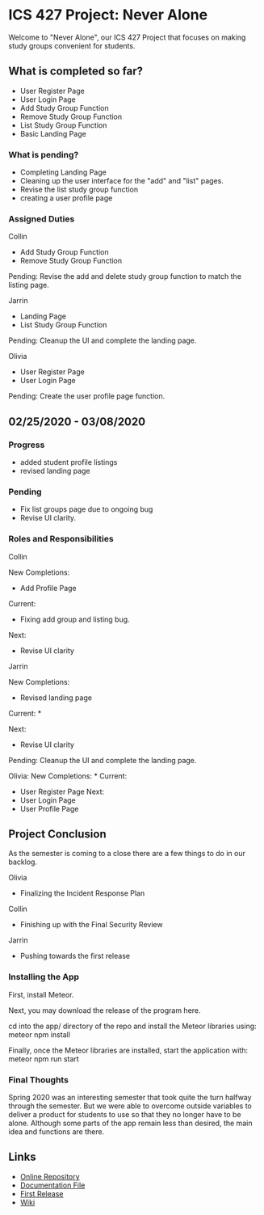 # ICS 427 Project: Never Alone

Welcome to "Never Alone", our ICS 427 Project that focuses on making study groups convenient for students.

## What is completed so far?
* User Register Page
* User Login Page
* Add Study Group Function
* Remove Study Group Function
* List Study Group Function
* Basic Landing Page

### What is pending?
* Completing Landing Page
* Cleaning up the user interface for the "add" and "list" pages.
* Revise the list study group function
* creating a user profile page

### Assigned Duties
Collin
* Add Study Group Function
* Remove Study Group Function

Pending: Revise the add and delete study group function to match the listing page.

Jarrin
* Landing Page
* List Study Group Function

Pending: Cleanup the UI and complete the landing page.

Olivia
* User Register Page
* User Login Page

Pending: Create the user profile page function.

## 02/25/2020 - 03/08/2020

### Progress
* added student profile listings
* revised landing page

### Pending
* Fix list groups page due to ongoing bug
* Revise UI clarity.

### Roles and Responsibilities
Collin

New Completions:
* Add Profile Page

Current:
* Fixing add group and listing bug.

Next:
* Revise UI clarity

Jarrin

New Completions:
*  Revised landing page

Current:
* 

Next:
* Revise UI clarity

Pending: Cleanup the UI and complete the landing page.

Olivia:
New Completions:
* 
Current:
* User Register Page
Next:
* User Login Page
* User Profile Page

## Project Conclusion
  As the semester is coming to a close there are a few things to do in our backlog.
 
Olivia
* Finalizing the Incident Response Plan

Collin
* Finishing up with the Final Security Review

Jarrin
* Pushing towards the first release

### Installing the App

First, install Meteor.

Next, you may download the release of the program here.

cd into the app/ directory of the repo and install the Meteor libraries using: meteor npm install

Finally, once the Meteor libraries are installed, start the application with: meteor npm run start

### Final Thoughts
  Spring 2020 was an interesting semester that took quite the turn halfway through the semester. But we were able to overcome outside variables to deliver a product for students to use so that they no longer have to be alone. Although some parts of the app remain less than desired, the main idea and functions are there.

## Links
* [Online Repository](https://github.com/collinhw/ICS-427)
* [Documentation File](https://github.com/collinhw/ICS-427/blob/master/ICS%20427%20Never%20Alone%20Documentation.pdf) 
* [First Release](https://github.com/collinhw/ICS-427/releases)
* [Wiki](https://github.com/collinhw/ICS-427/wiki)

